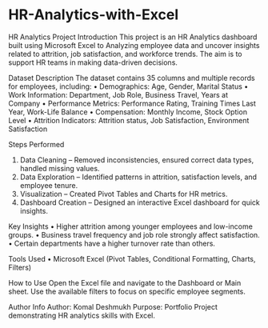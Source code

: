 # HR-Analytics-with-Excel
HR Analytics Project
Introduction
This project is an HR Analytics dashboard built using Microsoft Excel to Analyzing employee data and uncover insights related to attrition, job satisfaction, and workforce trends. The aim is to support HR teams in making data-driven decisions.

 Dataset Description
The dataset contains 35 columns and multiple records for employees, including:
•	Demographics: Age, Gender, Marital Status
•	Work Information: Department, Job Role, Business Travel, Years at Company
•	Performance Metrics: Performance Rating, Training Times Last Year, Work-Life Balance
•	Compensation: Monthly Income, Stock Option Level
•	Attrition Indicators: Attrition status, Job Satisfaction, Environment Satisfaction

Steps Performed
1.	Data Cleaning – Removed inconsistencies, ensured correct data types, handled missing values.
2.	Data Exploration – Identified patterns in attrition, satisfaction levels, and employee tenure.
3.	Visualization – Created Pivot Tables and Charts for HR metrics.
4.	Dashboard Creation – Designed an interactive Excel dashboard for quick insights.

 Key Insights
•	Higher attrition among younger employees and low-income groups.
•	Business travel frequency and job role strongly affect satisfaction.
•	Certain departments have a higher turnover rate than others.

 Tools Used
•	Microsoft Excel (Pivot Tables, Conditional Formatting, Charts, Filters)

How to Use
Open the Excel file and navigate to the Dashboard or Main sheet.
Use the available filters to focus on specific employee segments.

Author Info
Author: Komal Deshmukh
Purpose: Portfolio Project demonstrating HR analytics skills with Excel.



